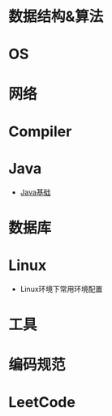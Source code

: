 # 数据结构&算法

# OS

# 网络

# Compiler

# Java

- [Java基础](https://github.com/HellSrc/Notes/blob/master/notebook/Java%20%E5%9F%BA%E7%A1%80.md)


# 数据库

# Linux

- Linux环境下常用环境配置

# 工具

# 编码规范

# LeetCode

